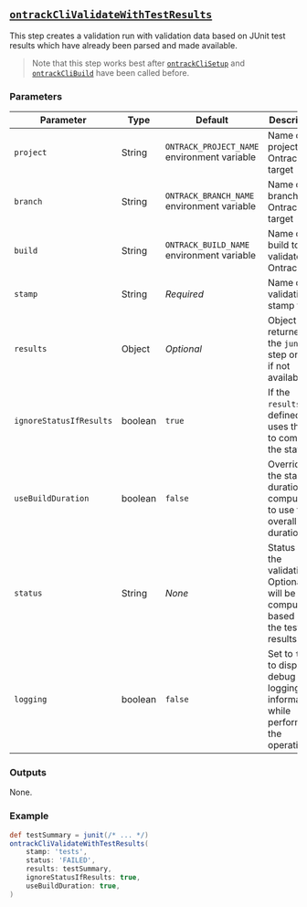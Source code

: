 ## [`ontrackCliValidateWithTestResults`](ontrackCliValidateWithTestResults.groovy)

This step creates a validation run with validation data based on JUnit test results which have already
been parsed and made available.

> Note that this step works best after [`ontrackCliSetup`](ontrackCliSetup.md) and [`ontrackCliBuild`](ontrackCliBuild.md) have been called before.

### Parameters

| Parameter               | Type    | Default                                     | Description                                                                          |
|-------------------------|---------|---------------------------------------------|--------------------------------------------------------------------------------------|
| `project`               | String  | `ONTRACK_PROJECT_NAME` environment variable | Name of the project in Ontrack to target                                             |
| `branch`                | String  | `ONTRACK_BRANCH_NAME` environment variable  | Name of the branch in Ontrack to target                                              |
| `build`                 | String  | `ONTRACK_BUILD_NAME` environment variable   | Name of the build to validate in Ontrack                                             |
| `stamp`                 | String  | _Required_                                  | Name of the validation stamp to set                                                  |
| `results`               | Object  | _Optional_                                  | Object returned by the `junit` step or `null` if not available                       |
| `ignoreStatusIfResults` | boolean | `true`                                      | If the `results` are defined, uses them to compute the status                        |
| `useBuildDuration`      | boolean | `false`                                     | Overrides the stage duration computation to use the overall build duration           |
| `status`                | String  | _None_                                      | Status of the validation. Optional, it will be computed based on the test results.   |
| `logging`               | boolean | `false`                                     | Set to `true` to display debug / logging information while performing the operation. |

### Outputs

None.

### Example

```groovy
def testSummary = junit(/* ... */)
ontrackCliValidateWithTestResults(
    stamp: 'tests',
    status: 'FAILED',
    results: testSummary,
    ignoreStatusIfResults: true,
    useBuildDuration: true,
)
```
